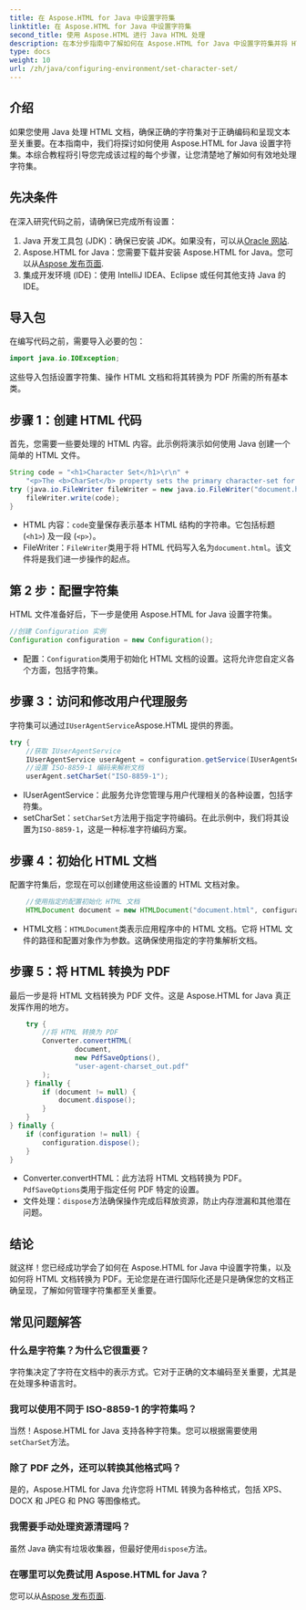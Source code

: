 ```yaml
---
title: 在 Aspose.HTML for Java 中设置字符集
linktitle: 在 Aspose.HTML for Java 中设置字符集
second_title: 使用 Aspose.HTML 进行 Java HTML 处理
description: 在本分步指南中了解如何在 Aspose.HTML for Java 中设置字符集并将 HTML 转换为 PDF。确保正确的文本编码和渲染。
type: docs
weight: 10
url: /zh/java/configuring-environment/set-character-set/
---
```

## 介绍
如果您使用 Java 处理 HTML 文档，确保正确的字符集对于正确编码和呈现文本至关重要。在本指南中，我们将探讨如何使用 Aspose.HTML for Java 设置字符集。本综合教程将引导您完成该过程的每个步骤，让您清楚地了解如何有效地处理字符集。
## 先决条件
在深入研究代码之前，请确保已完成所有设置：
1.  Java 开发工具包 (JDK)：确保已安装 JDK。如果没有，可以从[Oracle 网站](https://www.oracle.com/java/technologies/javase-downloads.html).
2. Aspose.HTML for Java：您需要下载并安装 Aspose.HTML for Java。您可以从[Aspose 发布页面](https://releases.aspose.com/html/java/).
3. 集成开发环境 (IDE)：使用 IntelliJ IDEA、Eclipse 或任何其他支持 Java 的 IDE。

## 导入包
在编写代码之前，需要导入必要的包：
```java
import java.io.IOException;
```
这些导入包括设置字符集、操作 HTML 文档和将其转换为 PDF 所需的所有基本类。

## 步骤 1：创建 HTML 代码
首先，您需要一些要处理的 HTML 内容。此示例将演示如何使用 Java 创建一个简单的 HTML 文件。
```java
String code = "<h1>Character Set</h1>\r\n" +
    "<p>The <b>CharSet</b> property sets the primary character-set for a document.</p>\r\n";
try (java.io.FileWriter fileWriter = new java.io.FileWriter("document.html")) {
    fileWriter.write(code);
}
```

-  HTML 内容：`code`变量保存表示基本 HTML 结构的字符串。它包括标题 (`<h1>`) 及一段 (`<p>`）。
-  FileWriter：`FileWriter`类用于将 HTML 代码写入名为`document.html`。该文件将是我们进一步操作的起点。
## 第 2 步：配置字符集
HTML 文件准备好后，下一步是使用 Aspose.HTML for Java 设置字符集。
```java
//创建 Configuration 实例
Configuration configuration = new Configuration();
```

- 配置：`Configuration`类用于初始化 HTML 文档的设置。这将允许您自定义各个方面，包括字符集。
## 步骤 3：访问和修改用户代理服务
字符集可以通过`IUserAgentService`Aspose.HTML 提供的界面。

```java
try {
    //获取 IUserAgentService
    IUserAgentService userAgent = configuration.getService(IUserAgentService.class);
    //设置 ISO-8859-1 编码来解析文档
    userAgent.setCharSet("ISO-8859-1");
```

- IUserAgentService：此服务允许您管理与用户代理相关的各种设置，包括字符集。
-  setCharSet：`setCharSet`方法用于指定字符编码。在此示例中，我们将其设置为`ISO-8859-1`，这是一种标准字符编码方案。
## 步骤 4：初始化 HTML 文档
配置字符集后，您现在可以创建使用这些设置的 HTML 文档对象。

```java
    //使用指定的配置初始化 HTML 文档
    HTMLDocument document = new HTMLDocument("document.html", configuration);
```

- HTML文档：`HTMLDocument`类表示应用程序中的 HTML 文档。它将 HTML 文件的路径和配置对象作为参数。这确保使用指定的字符集解析文档。
## 步骤 5：将 HTML 转换为 PDF
最后一步是将 HTML 文档转换为 PDF 文件。这是 Aspose.HTML for Java 真正发挥作用的地方。

```java
    try {
        //将 HTML 转换为 PDF
        Converter.convertHTML(
                document,
                new PdfSaveOptions(),
                "user-agent-charset_out.pdf"
        );
    } finally {
        if (document != null) {
            document.dispose();
        }
    }
} finally {
    if (configuration != null) {
        configuration.dispose();
    }
}
```

-  Converter.convertHTML：此方法将 HTML 文档转换为 PDF。`PdfSaveOptions`类用于指定任何 PDF 特定的设置。
- 文件处理：`dispose`方法确保操作完成后释放资源，防止内存泄漏和其他潜在问题。

## 结论
就这样！您已经成功学会了如何在 Aspose.HTML for Java 中设置字符集，以及如何将 HTML 文档转换为 PDF。无论您是在进行国际化还是只是确保您的文档正确呈现，了解如何管理字符集都至关重要。

## 常见问题解答
### 什么是字符集？为什么它很重要？  
字符集决定了字符在文档中的表示方式。它对于正确的文本编码至关重要，尤其是在处理多种语言时。
### 我可以使用不同于 ISO-8859-1 的字符集吗？  
当然！Aspose.HTML for Java 支持各种字符集。您可以根据需要使用`setCharSet`方法。
### 除了 PDF 之外，还可以转换其他格式吗？  
是的，Aspose.HTML for Java 允许您将 HTML 转换为各种格式，包括 XPS、DOCX 和 JPEG 和 PNG 等图像格式。
### 我需要手动处理资源清理吗？  
虽然 Java 确实有垃圾收集器，但最好使用`dispose`方法。
### 在哪里可以免费试用 Aspose.HTML for Java？  
您可以从[Aspose 发布页面](https://releases.aspose.com/).
